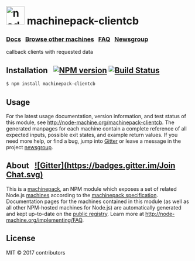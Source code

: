 
<h1>
  <a href="http://node-machine.org" title="Node-Machine public registry"><img alt="node-machine logo" title="Node-Machine Project" src="http://node-machine.org/images/machine-anthropomorph-for-white-bg.png" width="50" /></a>
  machinepack-clientcb
</h1>

### [Docs](http://node-machine.org/machinepack-clientcb) &nbsp; [Browse other machines](http://node-machine.org/machinepacks) &nbsp;  [FAQ](http://node-machine.org/implementing/FAQ)  &nbsp;  [Newsgroup](https://groups.google.com/forum/?hl=en#!forum/node-machine)

callback clients with requested data


## Installation &nbsp; [![NPM version](https://badge.fury.io/js/machinepack-clientcb.svg)](http://badge.fury.io/js/machinepack-clientcb) [![Build Status](https://travis-ci.org/mikermcneil/machinepack-clientcb.png?branch=master)](https://travis-ci.org/mikermcneil/machinepack-clientcb)

```sh
$ npm install machinepack-clientcb
```

## Usage

For the latest usage documentation, version information, and test status of this module, see <a href="http://node-machine.org/machinepack-clientcb" title="callback clients with requested data (for node.js)">http://node-machine.org/machinepack-clientcb</a>.  The generated manpages for each machine contain a complete reference of all expected inputs, possible exit states, and example return values.  If you need more help, or find a bug, jump into [Gitter](https://gitter.im/node-machine/general) or leave a message in the project [newsgroup](https://groups.google.com/forum/?hl=en#!forum/node-machine).

## About  &nbsp; [![Gitter](https://badges.gitter.im/Join Chat.svg)](https://gitter.im/node-machine/general?utm_source=badge&utm_medium=badge&utm_campaign=pr-badge&utm_content=badge)

This is a [machinepack](http://node-machine.org/machinepacks), an NPM module which exposes a set of related Node.js [machines](http://node-machine.org/spec/machine) according to the [machinepack specification](http://node-machine.org/spec/machinepack).
Documentation pages for the machines contained in this module (as well as all other NPM-hosted machines for Node.js) are automatically generated and kept up-to-date on the <a href="http://node-machine.org" title="Public machine registry for Node.js">public registry</a>.
Learn more at <a href="http://node-machine.org/implementing/FAQ" title="Machine Project FAQ (for implementors)">http://node-machine.org/implementing/FAQ</a>.

## License

MIT &copy; 2017 contributors

